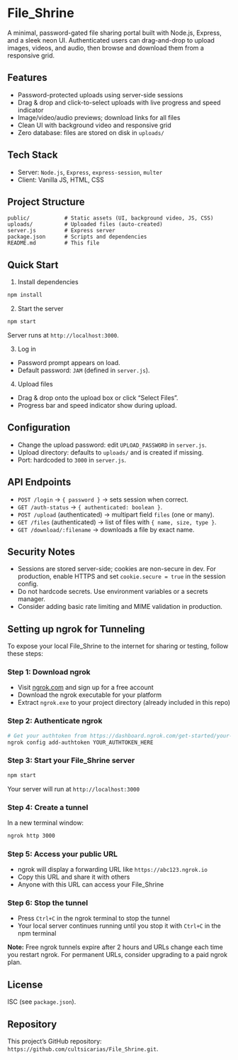 # File_Shrine

A minimal, password-gated file sharing portal built with Node.js, Express, and a sleek neon UI. Authenticated users can drag-and-drop to upload images, videos, and audio, then browse and download them from a responsive grid.

## Features
- Password-protected uploads using server-side sessions
- Drag & drop and click-to-select uploads with live progress and speed indicator
- Image/video/audio previews; download links for all files
- Clean UI with background video and responsive grid
- Zero database: files are stored on disk in `uploads/`

## Tech Stack
- Server: `Node.js`, `Express`, `express-session`, `multer`
- Client: Vanilla JS, HTML, CSS

## Project Structure
```
public/           # Static assets (UI, background video, JS, CSS)
uploads/          # Uploaded files (auto-created)
server.js         # Express server
package.json      # Scripts and dependencies
README.md         # This file
```

## Quick Start
1) Install dependencies
```bash
npm install
```

2) Start the server
```bash
npm start
```
Server runs at `http://localhost:3000`.

3) Log in
- Password prompt appears on load.
- Default password: `JAM` (defined in `server.js`).

4) Upload files
- Drag & drop onto the upload box or click “Select Files”.
- Progress bar and speed indicator show during upload.

## Configuration
- Change the upload password: edit `UPLOAD_PASSWORD` in `server.js`.
- Upload directory: defaults to `uploads/` and is created if missing.
- Port: hardcoded to `3000` in `server.js`.

## API Endpoints
- `POST /login` → `{ password }` → sets session when correct.
- `GET /auth-status` → `{ authenticated: boolean }`.
- `POST /upload` (authenticated) → multipart field `files` (one or many).
- `GET /files` (authenticated) → list of files with `{ name, size, type }`.
- `GET /download/:filename` → downloads a file by exact name.

## Security Notes
- Sessions are stored server-side; cookies are non-secure in dev. For production, enable HTTPS and set `cookie.secure = true` in the session config.
- Do not hardcode secrets. Use environment variables or a secrets manager.
- Consider adding basic rate limiting and MIME validation in production.

## Setting up ngrok for Tunneling

To expose your local File_Shrine to the internet for sharing or testing, follow these steps:

### Step 1: Download ngrok
- Visit [ngrok.com](https://ngrok.com/) and sign up for a free account
- Download the ngrok executable for your platform
- Extract `ngrok.exe` to your project directory (already included in this repo)

### Step 2: Authenticate ngrok
```bash
# Get your authtoken from https://dashboard.ngrok.com/get-started/your-authtoken
ngrok config add-authtoken YOUR_AUTHTOKEN_HERE
```

### Step 3: Start your File_Shrine server
```bash
npm start
```
Your server will run at `http://localhost:3000`

### Step 4: Create a tunnel
In a new terminal window:
```bash
ngrok http 3000
```

### Step 5: Access your public URL
- ngrok will display a forwarding URL like `https://abc123.ngrok.io`
- Copy this URL and share it with others
- Anyone with this URL can access your File_Shrine

### Step 6: Stop the tunnel
- Press `Ctrl+C` in the ngrok terminal to stop the tunnel
- Your local server continues running until you stop it with `Ctrl+C` in the npm terminal

**Note:** Free ngrok tunnels expire after 2 hours and URLs change each time you restart ngrok. For permanent URLs, consider upgrading to a paid ngrok plan.

## License
ISC (see `package.json`).

## Repository
This project’s GitHub repository: `https://github.com/cultsicarias/File_Shrine.git`. 
